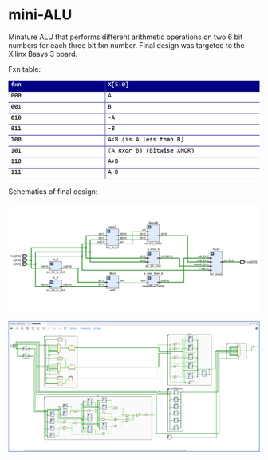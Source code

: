 # mini-ALU
Minature ALU that performs different arithmetic operations on two 6 bit numbers for each three bit fxn number.
Final design was targeted to the Xilinx Basys 3 board.

Fxn table:

![fxn table](https://github.com/michael-cummins/mini-ALU/blob/main/images/Screenshot%202021-11-08%20123558.png)

Schematics of final design:


![Schematic](https://github.com/michael-cummins/mini-ALU/blob/main/images/ALU%20schematic.png)

![Expanded Schematic](https://github.com/michael-cummins/mini-ALU/blob/main/images/chematic_expand_isolate.png)
